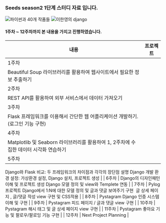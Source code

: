 ### Seeds season2 1단계 스터디 자료 입니다.
![파이썬과 40개 작품들](https://github.com/minseong0213/SeedsFirstStep/assets/103939333/512efe61-cc39-4232-ba9d-159c2fc96cc5) ![이한영의 django](https://github.com/minseong0213/SeedsFirstStep/assets/103939333/11f7992e-4ae7-4731-b374-6892dbd09337)

#### 1주차 ~ 12주차까지 본 내용을 가지고 진행하였습니다.
| 내용 | 프로젝트 |
| --- | --- |
| 1주차 | 
Beautiful Soup 라이브러리를 활용하여 웹사이트에서 필요한 정보 추출하기 |
| 2주차 | 
REST API를 활용하여 외부 서비스에서 데이터 가져오기 |
| 3주차 | 
Flask 프레임워크를 이용해서 간단한 웹 어플리케이션 개발하기.(로그인 기능 구현) |
| 4주차 | 
Matplotlib 및 Seaborn 라이브러리를 활용하여 1, 2주차에 수집한 데이터 시각화 연습하기 |
| 5주차 | 
Django와 Flask 비교: 두 프레임워크의 차이점과 각각의 장단점 설명
Django 개발 환경 설정: 가상환경 설정, Django 설치, 프로젝트 생성 |
| 6주차 | 
Django의 디자인패턴 이해 및 프로젝트 생성
Django 모델 정의 및 view와 Templete 연동 |
| 7주차 | 
Pylog 프로젝트
Django에서 1:N에 대한 모델 정의 및 글과 댓글 보여주기 구현 
글 상세 페이지 , 글/댓글 작성 view 구현 및 CSS적용 |
| 8주차 | Pystagram
Django 인증 시스템 이해 및 구현 |
| 9주차 | Pystagram
피드 페이지 / 글과 댓글 view 구현 |
| 10주차 | Pystagram
해시 태그 및 글 상세 페이지 view 구현 |
| 11주차 | Pystagram
좋아요 기능 및 팔로우/팔로잉 기능 구현 |
| 12주차 | 
Next Project Planning |

